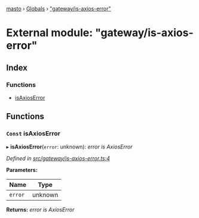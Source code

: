 [masto](../README.md) › [Globals](../globals.md) › ["gateway/is-axios-error"](_gateway_is_axios_error_.md)

# External module: "gateway/is-axios-error"

## Index

### Functions

* [isAxiosError](_gateway_is_axios_error_.md#const-isaxioserror)

## Functions

### `Const` isAxiosError

▸ **isAxiosError**(`error`: unknown): *error is AxiosError*

*Defined in [src/gateway/is-axios-error.ts:4](https://github.com/neet/masto.js/blob/b9f6bdd/src/gateway/is-axios-error.ts#L4)*

**Parameters:**

Name | Type |
------ | ------ |
`error` | unknown |

**Returns:** *error is AxiosError*
